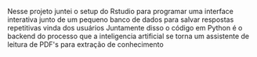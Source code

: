 Nesse projeto juntei o setup do Rstudio para programar uma interface interativa junto de um pequeno banco de dados para salvar respostas repetitivas vinda dos usuários
Juntamente disso o código em Python é o backend do processo que a inteligencia artificial se torna um assistente de leitura de PDF's para extração de conhecimento
